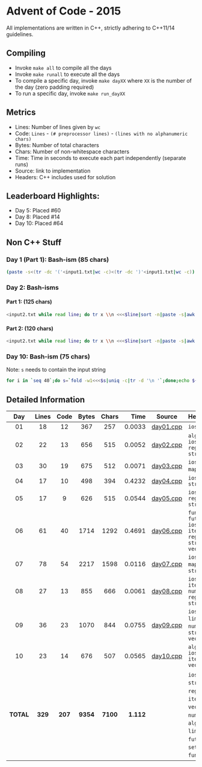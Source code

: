 # Advent of Code - 2015

All implementations are written in C++, strictly adhering to C++11/14 guidelines.

## Compiling

* Invoke `make all` to compile all the days
* Invoke `make runall` to execute all the days
* To compile a specific day, invoke `make dayXX` where `XX` is the number of the day (zero padding required)
* To run a specific day, invoke `make run_dayXX`

## Metrics

* Lines: Number of lines given by `wc`
* Code: `Lines` - `(# preprocessor lines)` - `(lines with no alphanumeric chars)`
* Bytes: Number of total characters
* Chars: Number of non-whitespace characters
* Time: Time in seconds to execute each part independently (separate runs)
* Source: link to implementation
* Headers: C++ includes used for solution

## Leaderboard Highlights:

* Day 5: Placed #60
* Day 8: Placed #14
* Day 10: Placed #64

## Non C++ Stuff

### Day 1 (Part 1): Bash-ism (85 chars)

```bash
(paste -s<(tr -dc '('<input1.txt|wc -c)<(tr -dc ')'<input1.txt|wc -c))|paste -sd-|bc
```

### Day 2: Bash-isms

#### Part 1: (125 chars)

```bash
<input2.txt while read line; do tr x \\n <<<$line|sort -n|paste -s|awk '{print 3*($1*$2)+2*$3*($1+$2);}';done|paste -sd+|bc
```

#### Part 2: (120 chars)

```bash
<input2.txt while read line; do tr x \\n <<<$line|sort -n|paste -s|awk '{print 2*($1*$2)+$1*$2*$3;}';done|paste -sd+|bc
```

### Day 10: Bash-ism (75 chars)

Note: `s` needs to contain the input string

```bash
for i in `seq 40`;do s=`fold -w1<<<$s|uniq -c|tr -d '\n '`;done;echo ${#s}
```

## Detailed Information

 Day | Lines | Code | Bytes | Chars | Time | Source | Headers
:---:|:-----:|:----:|:-----:|:-----:| ----:|:------:|:-------
01|18|12|367|257|0.0033|[day01.cpp](https://github.com/willkill07/adventofcode/blob/master/src/day01/day01.cpp)|`iostream`
02|22|13|656|515|0.0052|[day02.cpp](https://github.com/willkill07/adventofcode/blob/master/src/day02/day02.cpp)|`algorithm` `iostream` `regex` `string`
03|30|19|675|512|0.0071|[day03.cpp](https://github.com/willkill07/adventofcode/blob/master/src/day03/day03.cpp)|`iostream` `map` `tuple`
04|17|10|498|394|0.4232|[day04.cpp](https://github.com/willkill07/adventofcode/blob/master/src/day04/day04.cpp)|`iostream` `string`
05|17|9|626|515|0.0544|[day05.cpp](https://github.com/willkill07/adventofcode/blob/master/src/day05/day05.cpp)|`iostream` `regex` `string`
06|61|40|1714|1292|0.4691|[day06.cpp](https://github.com/willkill07/adventofcode/blob/master/src/day06/day06.cpp)|`functional` `future` `iostream` `iterator` `regex` `string` `vector`
07|78|54|2217|1598|0.0116|[day07.cpp](https://github.com/willkill07/adventofcode/blob/master/src/day07/day07.cpp)|`iostream` `map` `regex` `string`
08|27|13|855|666|0.0061|[day08.cpp](https://github.com/willkill07/adventofcode/blob/master/src/day08/day08.cpp)|`iostream` `iterator` `numeric` `regex` `string`
09|36|23|1070|844|0.0755|[day09.cpp](https://github.com/willkill07/adventofcode/blob/master/src/day09/day09.cpp)|`iostream` `limits` `map` `numeric` `set` `string` `vector`
10|23|14|676|507|0.0565|[day10.cpp](https://github.com/willkill07/adventofcode/blob/master/src/day10/day10.cpp)|`algorithm` `iostream` `iterator` `vector`
**TOTAL**|**329**|**207**|**9354**|**7100**|**1.112**| | `iostream`&nbsp;<sup>**`10`**</sup> `string`&nbsp;<sup>**`7`**</sup> `regex`&nbsp;<sup>**`5`**</sup> `map`&nbsp;<sup>**`3`**</sup> `iterator`&nbsp;<sup>**`3`**</sup> `vector`&nbsp;<sup>**`3`**</sup> `numeric`&nbsp;<sup>**`2`**</sup> `algorithm`&nbsp;<sup>**`2`**</sup> `limits`&nbsp;<sup>**`1`**</sup> `future`&nbsp;<sup>**`1`**</sup> `set`&nbsp;<sup>**`1`**</sup> `tuple`&nbsp;<sup>**`1`**</sup> `functional`&nbsp;<sup>**`1`**</sup>
